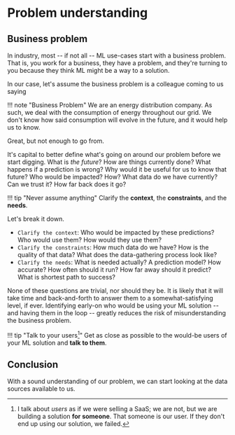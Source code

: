 # Problem understanding 

## Business problem

In industry, most -- if not all -- ML use-cases start with a business problem. That is, you work for a business, they have a problem, and they're turning to you because they think ML might be a way to a solution.

In our case, let's assume the business problem is a colleague coming to us saying

!!! note "Business Problem"
    We are an energy distribution company.
    As such, we deal with the consumption of energy throughout our grid.
    We don't know how said consumption will evolve in the future, and it would help us to know.

Great, but not enough to go from. 

It's capital to better define what's going on around our problem before we start digging.
What is _the future_? How are things currently done? What happens if a prediction is wrong? Why would it be useful for us to know that future? Who would be impacted? How? What data do we have currently? Can we trust it? How far back does it go?

!!! tip "Never assume anything"
    Clarify the **context**, the **constraints**, and the **needs**.

Let's break it down.

- `Clarify the context`: Who would be impacted by these predictions? Who would use them? How would they use them?
- `Clarify the constraints`: How much data do we have? How is the quality of that data? What does the data-gathering process look like?
- `Clarify the needs`: What is needed actually? A prediction model? How accurate? How often should it run? How far away should it predict? What is shortest path to success?
    
None of these questions are trivial, nor should they be. It is likely that it will take time and back-and-forth to answer them to a somewhat-satisfying level, if ever. Identifying early-on who would be using your ML solution -- and having them in the loop -- greatly reduces the risk of misunderstanding the business problem.

!!! tip "Talk to your users[^1]"
    Get as close as possible to the would-be users of your ML solution and **talk to them**.

[^1]: I talk about _users_ as if we were selling a SaaS; we are not, but we are building a solution **for someone**. That someone is our user. If they don't end up using our solution, we failed.

## Conclusion

With a sound understanding of our problem, we can start looking at the data sources available to us.